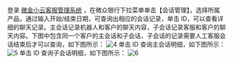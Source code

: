 登录 [微金小云客服管理系统](http://ics.webank.com) ，在微众银行下拉菜单单击【会话管理】，选择所属产品，通过输入开始/结束日期，可查询出相应的会话记录，单击 ID，可以查看详细的聊天记录。主会话记录机器人和客户的聊天内容，子会话记录客服和客户的聊天内容。下图中包含同一个客户的主会话和子会话，子会话的记录需要人工客服会话结束后才可以查询，如下图所示：
![4](http://imgcache.tcecqpoc.fsphere.cn/image/mc.qcloudimg.com/static/img/ef4c34572c3a96e399b3cbdc21896dc5/image.png)
单击 ID 查询主会话明细，如下图所示：
![5](http://imgcache.tcecqpoc.fsphere.cn/image/mc.qcloudimg.com/static/img/f86ec2341b68df7793782778024087e7/image.png)
单击 ID 查询子会话明细，如下图所示：
![6](http://imgcache.tcecqpoc.fsphere.cn/image/mc.qcloudimg.com/static/img/c318084ddc11fdf932936a0de0eafc3f/image.png)